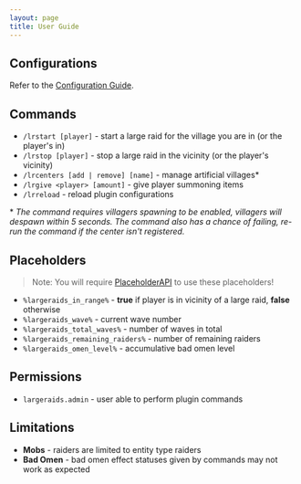 ```yaml
---
layout: page
title: User Guide
---
```


## Configurations

Refer to the [Configuration Guide](configurations.html).

## Commands

- `/lrstart [player]` - start a large raid for the village you are in (or the player's in)
- `/lrstop [player]` - stop a large raid in the vicinity (or the player's vicinity)
- `/lrcenters [add | remove] [name]` - manage artificial villages\*
- `/lrgive <player> [amount]` - give player summoning items
- `/lrreload` - reload plugin configurations

\* _The command requires villagers spawning to be enabled, villagers will despawn within 5 seconds. The command also has a chance of failing, re-run the command if the center isn't registered._

## Placeholders

> Note: You will require [PlaceholderAPI](https://www.spigotmc.org/resources/placeholderapi.6245/) to use these placeholders!

- `%largeraids_in_range%` - **true** if player is in vicinity of a large raid, **false** otherwise
- `%largeraids_wave%` - current wave number
- `%largeraids_total_waves%` - number of waves in total
- `%largeraids_remaining_raiders%` - number of remaining raiders
- `%largeraids_omen_level%` - accumulative bad omen level

## Permissions

- `largeraids.admin` - user able to perform plugin commands

## Limitations

- **Mobs** - raiders are limited to entity type raiders
- **Bad Omen** - bad omen effect statuses given by commands may not work as expected
